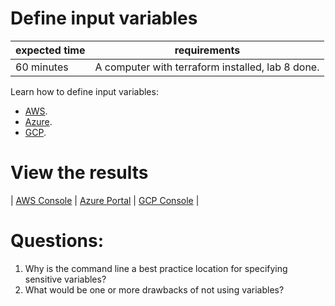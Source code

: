 # Define input variables

|expected time|requirements                                    |
|-------------|------------------------------------------------|
|60 minutes   |A computer with terraform installed, lab 8 done.|

Learn how to define input variables:

- [AWS](https://learn.hashicorp.com/tutorials/terraform/aws-variables?in=terraform/aws-get-started).
- [Azure](https://learn.hashicorp.com/tutorials/terraform/azure-variables?in=terraform/azure-get-started).
- [GCP](https://learn.hashicorp.com/tutorials/terraform/google-cloud-platform-variables?in=terraform/gcp-get-started).

# View the results

| [AWS Console](https://aws.amazon.com/console/) | [Azure Portal](https://portal.azure.com/#blade/HubsExtension/BrowseResourceGroups) | [GCP Console](https://console.cloud.google.com/) |

# Questions:

1. Why is the command line a best practice location for specifying sensitive variables?
2. What would be one or more drawbacks of not using variables?
